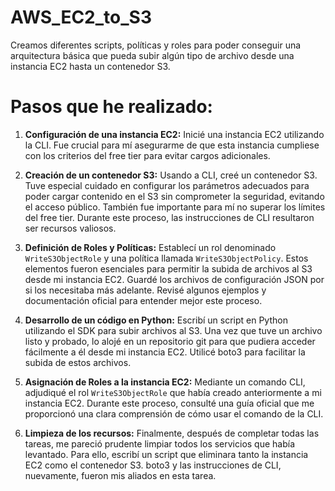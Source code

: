 # AWS_EC2_to_S3
 Creamos diferentes scripts, políticas y roles  para poder conseguir una arquitectura básica que pueda subir algún tipo de archivo desde una  instancia EC2 hasta un contenedor S3.

# Pasos que he realizado:


1. **Configuración de una instancia EC2:** Inicié una instancia EC2 utilizando la CLI. Fue crucial para mí asegurarme de que esta instancia cumpliese con los criterios del free tier para evitar cargos adicionales. 

2. **Creación de un contenedor S3:** Usando a CLI, creé un contenedor S3. Tuve especial cuidado en configurar los parámetros adecuados para poder cargar contenido en el S3 sin comprometer la seguridad, evitando el acceso público. También fue importante para mí no superar los límites del free tier. Durante este proceso, las instrucciones de CLI resultaron ser recursos valiosos.

3. **Definición de Roles y Políticas:** Establecí un rol denominado `WriteS3ObjectRole` y una política llamada `WriteS3ObjectPolicy`. Estos elementos fueron esenciales para permitir la subida de archivos al S3 desde mi instancia EC2. Guardé los archivos de configuración JSON por si los necesitaba más adelante. Revisé algunos ejemplos y documentación oficial para entender mejor este proceso.

4. **Desarrollo de un código en Python:** Escribí un script en Python utilizando el SDK para subir archivos al S3. Una vez que tuve un archivo listo y probado, lo alojé en un repositorio git para que pudiera acceder fácilmente a él desde mi instancia EC2. Utilicé boto3 para facilitar la subida de estos archivos.

5. **Asignación de Roles a la instancia EC2:** Mediante un comando CLI, adjudiqué el rol `WriteS3ObjectRole` que había creado anteriormente a mi instancia EC2. Durante este proceso, consulté una guía oficial que me proporcionó una clara comprensión de cómo usar el comando de la CLI.

6. **Limpieza de los recursos:** Finalmente, después de completar todas las tareas, me pareció prudente limpiar todos los servicios que había levantado. Para ello, escribí un script que eliminara tanto la instancia EC2 como el contenedor S3. boto3 y las instrucciones de CLI, nuevamente, fueron mis aliados en esta tarea.
